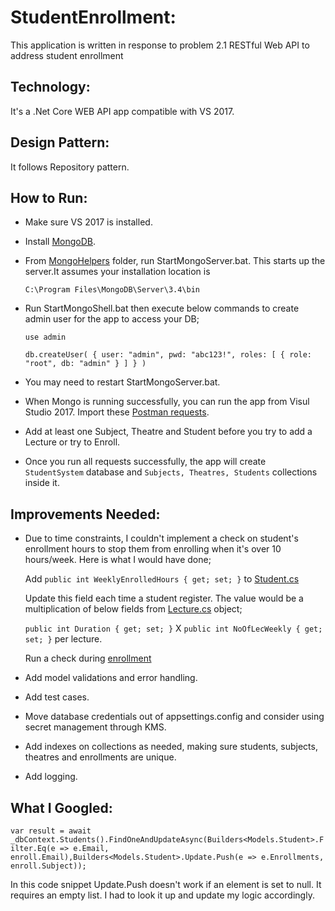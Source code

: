 # StudentEnrollment:
This application is written in response to problem 2.1 RESTful Web API to address student enrollment

## Technology:
It's a .Net Core WEB API app compatible with VS 2017.

## Design Pattern:
It follows Repository pattern.

## How to Run: 
* Make sure VS 2017 is installed.
* Install [MongoDB](https://docs.mongodb.com/v3.2/tutorial/install-mongodb-on-windows/).
* From [MongoHelpers](https://github.com/banerjeea/StudentEnrollment/tree/master/MongoHelpers) folder, run StartMongoServer.bat. This starts up the server.It assumes your installation location is 

  `C:\Program Files\MongoDB\Server\3.4\bin`
* Run StartMongoShell.bat then execute below commands to create admin user for the app to access your DB;

  `use admin`
  
  `db.createUser( { user: "admin", pwd: "abc123!", roles: [ { role: "root", db: "admin" } ] } )`
  
* You may need to restart StartMongoServer.bat.  
* When Mongo is running successfully, you can run the app from Visul Studio 2017. Import these [Postman requests](https://github.com/banerjeea/StudentEnrollment/tree/master/PostmanRequests).
* Add at least one Subject, Theatre and Student before you try to add a Lecture or try to Enroll.
* Once you run all requests successfully, the app will create `StudentSystem` database and `Subjects, Theatres, Students` collections inside it. 

## Improvements Needed:
* Due to time constraints, I couldn't implement a check on student's enrollment hours to stop them from enrolling when it's over 10 hours/week. Here is what I would have done;

   Add `public int WeeklyEnrolledHours { get; set; }` to [Student.cs](https://github.com/banerjeea/StudentEnrollment/blob/master/StudentEnrollment/StudentEnrollment/Models/Student.cs)

   Update this field each time a student register. The value would be a multiplication of below fields from [Lecture.cs](https://github.com/banerjeea/StudentEnrollment/blob/master/StudentEnrollment/StudentEnrollment/Models/Lecture.cs) object;

  `public int Duration { get; set; }` X `public int NoOfLecWeekly { get; set; }` per lecture. 

  Run a check during [enrollment](https://github.com/banerjeea/StudentEnrollment/blob/master/StudentEnrollment/StudentEnrollment/Repositories/Enrollment/Enrollment.cs#L35)
  
* Add model validations and error handling.
* Add test cases.
* Move database credentials out of appsettings.config and consider using secret management through KMS.
* Add indexes on collections as needed, making sure students, subjects, theatres and enrollments are unique.
* Add logging.
  
## What I Googled:
``` var result = await _dbContext.Students().FindOneAndUpdateAsync(Builders<Models.Student>.Filter.Eq(e => e.Email, enroll.Email),Builders<Models.Student>.Update.Push(e => e.Enrollments, enroll.Subject)); ```
                        
In this code snippet Update.Push doesn't work if an element is set to null. It requires an empty list. I had to look it up and update my logic accordingly.                        
  
